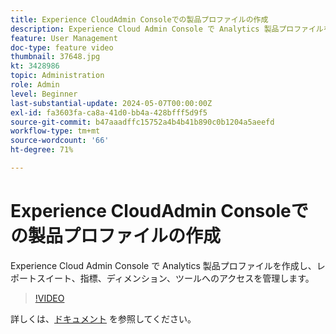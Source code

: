 ```yaml
---
title: Experience CloudAdmin Consoleでの製品プロファイルの作成
description: Experience Cloud Admin Console で Analytics 製品プロファイルを作成し、レポートスイート、指標、ディメンション、ツールへのアクセスを管理します。
feature: User Management
doc-type: feature video
thumbnail: 37648.jpg
kt: 3428986
topic: Administration
role: Admin
level: Beginner
last-substantial-update: 2024-05-07T00:00:00Z
exl-id: fa3603fa-ca8a-41d0-bb4a-428bfff5d9f5
source-git-commit: b47aaadffc15752a4b4b41b890c0b1204a5aeefd
workflow-type: tm+mt
source-wordcount: '66'
ht-degree: 71%

---
```


# Experience CloudAdmin Consoleでの製品プロファイルの作成

Experience Cloud Admin Console で Analytics 製品プロファイルを作成し、レポートスイート、指標、ディメンション、ツールへのアクセスを管理します。

>[!VIDEO](https://video.tv.adobe.com/v/3428986/?learn=on)

詳しくは、[ドキュメント](https://experienceleague.adobe.com/en/docs/analytics/admin/admin-console/permissions/product-profile) を参照してください。
